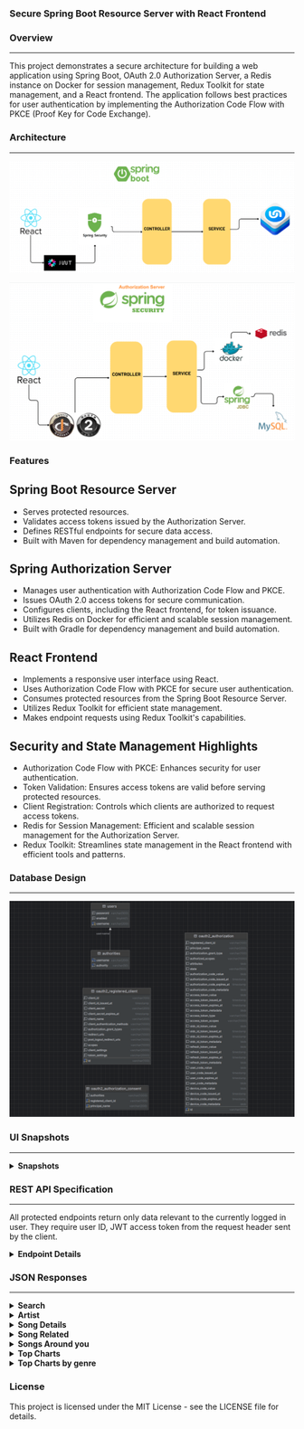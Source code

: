 ### Secure Spring Boot Resource Server with React Frontend

### Overview

---

This project demonstrates a secure architecture for building a web application using Spring Boot, OAuth 2.0 Authorization Server, a Redis instance on Docker for session management, Redux Toolkit for state management, and a React frontend. The application follows best practices for user authentication by implementing the Authorization Code Flow with PKCE (Proof Key for Code Exchange).

### Architecture

---
![Architecture](snapshots/spring-resource-server-flow.png?raw=true "Flow Diagram")

![Architecture](snapshots/spring-auth-server-flow.png?raw=true "Auth Flow Diagram")

### Features

## Spring Boot Resource Server
- Serves protected resources.
- Validates access tokens issued by the Authorization Server.
- Defines RESTful endpoints for secure data access.
- Built with Maven for dependency management and build automation.

## Spring Authorization Server
- Manages user authentication with Authorization Code Flow and PKCE.
- Issues OAuth 2.0 access tokens for secure communication.
- Configures clients, including the React frontend, for token issuance.
- Utilizes Redis on Docker for efficient and scalable session management.
- Built with Gradle for dependency management and build automation.

## React Frontend
- Implements a responsive user interface using React.
- Uses Authorization Code Flow with PKCE for secure user authentication.
- Consumes protected resources from the Spring Boot Resource Server.
- Utilizes Redux Toolkit for efficient state management.
- Makes endpoint requests using Redux Toolkit's capabilities.

## Security and State Management Highlights
- Authorization Code Flow with PKCE: Enhances security for user authentication.
- Token Validation: Ensures access tokens are valid before serving protected resources.
- Client Registration: Controls which clients are authorized to request access tokens.
- Redis for Session Management: Efficient and scalable session management for the Authorization Server.
- Redux Toolkit: Streamlines state management in the React frontend with efficient tools and patterns.

### Database Design
---
![Database Design](snapshots/AuthServer-database.png?raw=true "Database Flow Diagram")

### UI Snapshots

---

<details><summary><b>Snapshots</b></summary>

![Home Page](snapshots/home-page.png?raw=true "Home Page")
![Discover](snapshots/discover-snapshot.png?raw=true "Discover")
![Around you](snapshots/around-you-snapshot.png?raw=true "Around you")
![Top Artists](snapshots/top-artists-snapshot.png?raw=true "Top Artists")
![Top Charts](snapshots/top-charts-snapshot.png?raw=true "Top Charts")

</details>

### REST API Specification

---

All protected endpoints return only data relevant to the currently logged in user.
They require user ID, JWT access token from the request header sent by the client.

<details><summary><b>Endpoint Details</b></summary>


| Endpoint                                      | HTTP Method | Access    | Description                         | Request Body                                                                                    |
|-----------------------------------------------|-------------|-----------|-------------------------------------|-------------------------------------------------------------------------------------------------|
| **/api/v1//artists/:artistId**                | GET         | Protected | Read artist by ID                   |                                                                                                 |
| **/api/v1/songs/:songId**                     | GET         | Protected | Read song by ID                     |                                                                                                 |
| **/api/v1/songs/related/:songId**             | GET         | Protected | Read related songs by ID            |                                                                                                 |
| **/api//v1/songs/around-you/:countryCode**    | GET         | Protected | Read songs around you               |                                                                                                 |
| **/api/v1/search/:searchTerm**                | GET         | Protected | Search songs or artists by name     |                                                                                                 |
| **/api//v1/top-songs-by-genre={genre}**       | GET         | Protected | Top songs by genre                  |                                                                                                 |
| **/api//v1//top-charts**                      | GET         | Protected | Top charts                          |                                                                                                 |
| **/register**                                 | POST        | Public    | Register user                       |                                                                                                 |
| **/login**                                    | POST        | Public    | Login as user                       |                                                                                                 |
| **/logout**                                   | POST        | Public    | Logout                              |                                                                                                 |


</details>

### JSON Responses

---

<details><summary><b>Search</b></summary>

```json
{
  "tracks": {
    "hits": [
      {
        "track": {
          "layout": "5",
          "type": "MUSIC",
          "key": "10314010",
          "title": "Enter Sandman",
          "subtitle": "Metallica",
          "share": {
            "subject": "Enter Sandman - Metallica",
            "text": "Enter Sandman by Metallica",
            "href": "https://www.shazam.com/track/10314010/enter-sandman",
            "image": "https://is1-ssl.mzstatic.com/image/thumb/Music125/v4/18/93/db/1893db5c-ddd1-b95c-3112-b9b83bcceab0/0093624986553.jpg/400x400cc.jpg",
            "twitter": "I used @Shazam to discover Enter Sandman by Metallica.",
            "html": "https://www.shazam.com/snippets/email-share/10314010?lang=en&country=US",
            "avatar": "https://is1-ssl.mzstatic.com/image/thumb/AMCArtistImages112/v4/7c/ec/2d/7cec2d74-d50a-445e-eea6-f6097a01cea7/00e0f5e1-2dd6-4f71-bbdf-d2cbdd7560eb_ami-identity-7650ac390e73210afeaf26aae0ec7e10-2022-11-28T21-57-07.638Z_cropped.png/800x800cc.jpg",
            "snapchat": "https://www.shazam.com/partner/sc/track/10314010"
          },
          "images": {
            "background": "https://is1-ssl.mzstatic.com/image/thumb/AMCArtistImages112/v4/7c/ec/2d/7cec2d74-d50a-445e-eea6-f6097a01cea7/00e0f5e1-2dd6-4f71-bbdf-d2cbdd7560eb_ami-identity-7650ac390e73210afeaf26aae0ec7e10-2022-11-28T21-57-07.638Z_cropped.png/800x800cc.jpg",
            "coverart": "https://is1-ssl.mzstatic.com/image/thumb/Music125/v4/18/93/db/1893db5c-ddd1-b95c-3112-b9b83bcceab0/0093624986553.jpg/400x400cc.jpg",
            "coverarthq": "https://is1-ssl.mzstatic.com/image/thumb/Music125/v4/18/93/db/1893db5c-ddd1-b95c-3112-b9b83bcceab0/0093624986553.jpg/400x400cc.jpg",
            "joecolor": "b:000000p:f2f2f2s:e5e5e5t:c1c1c1q:b7b7b7"
          },
  "artists": {
    "hits": [
      {
        "artist": {
          "avatar": "https://is1-ssl.mzstatic.com/image/thumb/AMCArtistImages112/v4/7c/ec/2d/7cec2d74-d50a-445e-eea6-f6097a01cea7/00e0f5e1-2dd6-4f71-bbdf-d2cbdd7560eb_ami-identity-7650ac390e73210afeaf26aae0ec7e10-2022-11-28T21-57-07.638Z_cropped.png/800x800bb.jpg",
          "name": "Metallica",
          "verified": false,
          "weburl": "https://music.apple.com/us/artist/metallica/3996865",
          "adamid": "3996865"
        }
      }
    ]
  }
}
```

</details>

<details><summary><b>Artist</b></summary>
```json
{
  "data": [
    {
      "id": "136975",
      "type": "artists",
      "href": "/v1/catalog/us/artists/136975",
      "attributes": {
        "bornOrFormed": "1960",
        "genreNames": [
          "Rock"
        ],
        "editorialArtwork": {
          "originalFlowcaseBrick": {
            "width": 3200,
            "url": "https://is1-ssl.mzstatic.com/image/thumb/Features5/v4/f2/bd/9b/f2bd9ba5-6096-59a5-4fd4-c44606ae7c4d/mza_5393299497892513789.png/440x440bb.jpg",
            "height": 600,
            "textColor3": "cbcbcb",
            "textColor2": "ffffff",
            "textColor4": "cbcbcb",
            "textColor1": "ffffff",
            "bgColor": "000000",
            "hasP3": false
          }
        }
      }
    ]
  }
```

</details>

<details><summary><b>Song Details</b></summary>
```json
{
  "layout": "5",
  "type": "MUSIC",
  "key": "554591360",
  "title": "Wellerman (Sea Shanty)",
  "subtitle": "Nathan Evans",
  "images": {
    "background": "https://is1-ssl.mzstatic.com/image/thumb/Features114/v4/e8/5b/23/e85b2365-cbe4-72fb-1d5f-fb615b270acf/pr_source.png/800x800cc.jpg",
    "coverart": "https://is1-ssl.mzstatic.com/image/thumb/Music112/v4/1a/4b/32/1a4b3200-9ff3-5788-7829-e69aaa9a357d/22UMGIM92872.rgb.jpg/400x400cc.jpg",
    "coverarthq": "https://is1-ssl.mzstatic.com/image/thumb/Music112/v4/1a/4b/32/1a4b3200-9ff3-5788-7829-e69aaa9a357d/22UMGIM92872.rgb.jpg/400x400cc.jpg",
    "joecolor": "b:100a0ap:d3b8b7s:66aed8t:ac9594q:558daf"
  },
  "share": {
    "subject": "Wellerman (Sea Shanty) - Nathan Evans",
    "text": "Wellerman (Sea Shanty) by Nathan Evans",
    "href": "https://www.shazam.com/track/554591360/wellerman-sea-shanty",
    "image": "https://is1-ssl.mzstatic.com/image/thumb/Music112/v4/1a/4b/32/1a4b3200-9ff3-5788-7829-e69aaa9a357d/22UMGIM92872.rgb.jpg/400x400cc.jpg",
    "twitter": "I used @Shazam to discover Wellerman (Sea Shanty) by Nathan Evans.",
    "html": "https://www.shazam.com/snippets/email-share/554591360?lang=en&country=GB",
    "avatar": "https://is1-ssl.mzstatic.com/image/thumb/Features114/v4/e8/5b/23/e85b2365-cbe4-72fb-1d5f-fb615b270acf/pr_source.png/800x800cc.jpg",
    "snapchat": "https://www.shazam.com/partner/sc/track/554591360"
  }
}
```

</details>

<details><summary><b>Song Related</b></summary>
```json
[
  {
    "layout": "5",
    "type": "MUSIC",
    "key": "560657951",
    "title": "Sea Shanty Medley",
    "subtitle": "Home Free",
    "share": {
      "subject": "Sea Shanty Medley - Home Free",
      "text": "Sea Shanty Medley by Home Free",
      "href": "https://www.shazam.com/track/560657951/sea-shanty-medley",
      "image": "https://is1-ssl.mzstatic.com/image/thumb/Music124/v4/2c/6a/89/2c6a89b1-2a9b-122f-2b32-fe2027bc0e0b/196006233419.jpg/400x400cc.jpg",
      "twitter": "I used @Shazam to discover Sea Shanty Medley by Home Free.",
      "html": "https://www.shazam.com/snippets/email-share/560657951?lang=en&country=GB",
      "avatar": "https://is1-ssl.mzstatic.com/image/thumb/Features125/v4/1a/30/6e/1a306ec7-9d09-b32b-e4bf-d7d2156577f7/pr_source.png/800x800cc.jpg",
      "snapchat": "https://www.shazam.com/partner/sc/track/560657951"
    },
    "images": {
      "background": "https://is1-ssl.mzstatic.com/image/thumb/Features125/v4/1a/30/6e/1a306ec7-9d09-b32b-e4bf-d7d2156577f7/pr_source.png/800x800cc.jpg",
      "coverart": "https://is1-ssl.mzstatic.com/image/thumb/Music124/v4/2c/6a/89/2c6a89b1-2a9b-122f-2b32-fe2027bc0e0b/196006233419.jpg/400x400cc.jpg",
      "coverarthq": "https://is1-ssl.mzstatic.com/image/thumb/Music124/v4/2c/6a/89/2c6a89b1-2a9b-122f-2b32-fe2027bc0e0b/196006233419.jpg/400x400cc.jpg",
      "joecolor": "b:16161ep:fbecb2s:ecd51ct:cdc194q:c1af1c"
    }
  }
]
```

</details>

<details><summary><b>Songs Around you</b></summary>
```json
[
  {
    "layout": "5",
    "type": "MUSIC",
    "key": "684440473",
    "title": "Allo Oui",
    "subtitle": "Cheb Hichem TGV",
    "share": {
      "subject": "Allo Oui - Cheb Hichem TGV",
      "text": "Allo Oui by Cheb Hichem TGV",
      "href": "https://www.shazam.com/track/684440473/allo-oui",
      "image": "https://is1-ssl.mzstatic.com/image/thumb/Music126/v4/76/30/89/76308950-5d0b-dc40-42a8-a556866ff22a/cover.jpg/400x400cc.jpg",
      "twitter": "I used @Shazam to discover Allo Oui by Cheb Hichem TGV.",
      "html": "https://www.shazam.com/snippets/email-share/684440473?lang=en&country=GB",
      "snapchat": "https://www.shazam.com/partner/sc/track/684440473"
    },
    "images": {
      "background": "https://is1-ssl.mzstatic.com/image/thumb/Music126/v4/76/30/89/76308950-5d0b-dc40-42a8-a556866ff22a/cover.jpg/400x400cc.jpg",
      "coverart": "https://is1-ssl.mzstatic.com/image/thumb/Music126/v4/76/30/89/76308950-5d0b-dc40-42a8-a556866ff22a/cover.jpg/400x400cc.jpg",
      "coverarthq": "https://is1-ssl.mzstatic.com/image/thumb/Music126/v4/76/30/89/76308950-5d0b-dc40-42a8-a556866ff22a/cover.jpg/400x400cc.jpg",
      "joecolor": "b:0e0e0cp:d0cec7s:b2c2c3t:a9a8a2q:919e9e"
    },
    "hub": {
      "type": "APPLEMUSIC",
      "image": "https://images.shazam.com/static/icons/hub/web/v5/applemusic.png",
      "actions": [
        {
          "name": "apple",
          "type": "applemusicplay",
          "id": "1720273033"
        },
        {
          "name": "apple",
          "type": "uri",
          "uri": "https://audio-ssl.itunes.apple.com/itunes-assets/AudioPreview126/v4/69/6a/75/696a758e-d80c-dc5e-f724-4dc098724f6c/mzaf_6748436213106582689.plus.aac.ep.m4a"
        }
      ]
```

</details>

<details><summary><b>Top Charts</b></summary>
```json
[
  {
    "layout": "5",
    "type": "MUSIC",
    "key": "544842905",
    "title": "Пыяла",
    "subtitle": "АИГЕЛ",
    "share": {
      "subject": "Пыяла - АИГЕЛ",
      "text": "Пыяла by АИГЕЛ",
      "href": "https://www.shazam.com/track/544842905/%D0%BF%D1%8B%D1%8F%D0%BB%D0%B0",
      "image": "https://is1-ssl.mzstatic.com/image/thumb/Music114/v4/c8/67/3e/c8673ef0-fb83-2ba3-1d5f-dd782f672f92/cover.jpg/400x400cc.jpg",
      "twitter": "I used @Shazam to discover Пыяла by АИГЕЛ.",
      "html": "https://www.shazam.com/snippets/email-share/544842905?lang=en&country=GB",
      "avatar": "https://is1-ssl.mzstatic.com/image/thumb/Features114/v4/95/1a/38/951a381e-f740-b978-8858-16413b6f2b65/mzl.erbtullm.jpg/800x800cc.jpg",
      "snapchat": "https://www.shazam.com/partner/sc/track/544842905"
    },
    "images": {
      "background": "https://is1-ssl.mzstatic.com/image/thumb/Features114/v4/95/1a/38/951a381e-f740-b978-8858-16413b6f2b65/mzl.erbtullm.jpg/800x800cc.jpg",
      "coverart": "https://is1-ssl.mzstatic.com/image/thumb/Music114/v4/c8/67/3e/c8673ef0-fb83-2ba3-1d5f-dd782f672f92/cover.jpg/400x400cc.jpg",
      "coverarthq": "https://is1-ssl.mzstatic.com/image/thumb/Music114/v4/c8/67/3e/c8673ef0-fb83-2ba3-1d5f-dd782f672f92/cover.jpg/400x400cc.jpg",
      "joecolor": "b:000b15p:f4ffffs:d2d5fft:c3ced0q:a7acd0"
    },
    "hub": {
      "type": "APPLEMUSIC",
      "image": "https://images.shazam.com/static/icons/hub/web/v5/applemusic.png",
      "actions": [
        {
          "name": "apple",
          "type": "applemusicplay",
          "id": "1539712121"
        },
        {
          "name": "apple",
          "type": "uri",
          "uri": "https://audio-ssl.itunes.apple.com/itunes-assets/AudioPreview125/v4/c0/01/18/c0011847-e7d5-e44a-c9d2-ed20e4897311/mzaf_13815513855997291591.plus.aac.ep.m4a"
        }
      ],
      "options": [
        {
          "caption": "OPEN",
          "actions": [
            {
              "name": "hub:applemusic:deeplink",
              "type": "applemusicopen",
              "uri": "https://music.apple.com/gb/album/%D0%BF%D1%8B%D1%8F%D0%BB%D0%B0/1539712120?i=1539712121&mttnagencyid=s2n&mttnsiteid=125115&mttn3pid=Apple-Shazam&mttnsub1=Shazam_web&mttnsub2=5348615A-616D-3235-3830-44754D6D5973&itscg=30201&app=music&itsct=Shazam_web"
            },
            {
              "name": "hub:applemusic:deeplink",
              "type": "uri",
              "uri": "https://music.apple.com/gb/album/%D0%BF%D1%8B%D1%8F%D0%BB%D0%B0/1539712120?i=1539712121&mttnagencyid=s2n&mttnsiteid=125115&mttn3pid=Apple-Shazam&mttnsub1=Shazam_web&mttnsub2=5348615A-616D-3235-3830-44754D6D5973&itscg=30201&app=music&itsct=Shazam_web"
            }
          ],
          "beacondata": {
            "type": "open",
            "providername": "applemusic"
          },
          "image": "https://images.shazam.com/static/icons/hub/web/v5/overflow-open-option.png",
          "type": "open",
          "listcaption": "Open in Apple Music",
          "overflowimage": "https://images.shazam.com/static/icons/hub/web/v5/applemusic-overflow.png",
          "colouroverflowimage": false,
          "providername": "applemusic"
        }
      ],
      "explicit": false,
      "displayname": "APPLE MUSIC"
    },
    "artists": [
      {
        "alias": "%D0%B0%D0%B8%D0%B3%D0%B5%D0%BB",
        "id": "42",
        "adamid": "1222911062"
      }
    ],
    "url": "https://www.shazam.com/track/544842905/%D0%BF%D1%8B%D1%8F%D0%BB%D0%B0",
    "highlightsurls": {},
    "properties": {}
  },
  {
    "layout": "5",
    "type": "MUSIC",
    "key": "594265720",
    "title": "THE REV3NGE",
    "subtitle": "Joey Bada$$",
    "share": {
      "subject": "THE REV3NGE - Joey Bada$$",
      "text": "THE REV3NGE by Joey Bada$$",
      "href": "https://www.shazam.com/track/594265720/the-rev3nge",
      "image": "https://is1-ssl.mzstatic.com/image/thumb/Music116/v4/23/95/9b/23959b6c-7cab-d838-4e62-5700dd11ef6a/886449666904.jpg/400x400cc.jpg",
      "twitter": "I used @Shazam to discover THE REV3NGE by Joey Bada$$.",
      "html": "https://www.shazam.com/snippets/email-share/594265720?lang=en&country=GB",
      "avatar": "https://is1-ssl.mzstatic.com/image/thumb/Music122/v4/e8/47/e4/e847e492-2c31-bea2-2753-d725e4024bbc/pr_source.png/800x800cc.jpg",
      "snapchat": "https://www.shazam.com/partner/sc/track/594265720"
    },
    "images": {
      "background": "https://is1-ssl.mzstatic.com/image/thumb/Music122/v4/e8/47/e4/e847e492-2c31-bea2-2753-d725e4024bbc/pr_source.png/800x800cc.jpg",
      "coverart": "https://is1-ssl.mzstatic.com/image/thumb/Music116/v4/23/95/9b/23959b6c-7cab-d838-4e62-5700dd11ef6a/886449666904.jpg/400x400cc.jpg",
      "coverarthq": "https://is1-ssl.mzstatic.com/image/thumb/Music116/v4/23/95/9b/23959b6c-7cab-d838-4e62-5700dd11ef6a/886449666904.jpg/400x400cc.jpg",
      "joecolor": "b:0c0307p:fa9247s:d98440t:cb763aq:b06a35"
    }
  }
]
```

</details>

<details><summary><b>Top Charts by genre</b></summary>
```json
[
  {
    "layout": "5",
    "type": "MUSIC",
    "key": "675031499",
    "title": "greedy",
    "subtitle": "Tate McRae",
    "share": {
      "subject": "greedy - Tate McRae",
      "text": "greedy by Tate McRae",
      "href": "https://www.shazam.com/track/675031499/greedy",
      "image": "https://is1-ssl.mzstatic.com/image/thumb/Music116/v4/1b/9a/d3/1b9ad377-0346-7c99-bbdd-6dbbaf0d1107/196871542654.jpg/400x400cc.jpg",
      "twitter": "I used @Shazam to discover greedy by Tate McRae.",
      "html": "https://www.shazam.com/snippets/email-share/675031499?lang=en&country=GB",
      "avatar": "https://is1-ssl.mzstatic.com/image/thumb/AMCArtistImages126/v4/74/a1/57/74a15767-5217-7879-4653-77228e1a7875/420699b5-ed1e-4d6d-ade7-7cf50ff93f99_ami-identity-11b6c33ddb521791b7ba1dd8c4dcf764-2023-12-08T04-31-43.953Z_cropped.png/800x800cc.jpg",
      "snapchat": "https://www.shazam.com/partner/sc/track/675031499"
    },
    "images": {
      "background": "https://is1-ssl.mzstatic.com/image/thumb/AMCArtistImages126/v4/74/a1/57/74a15767-5217-7879-4653-77228e1a7875/420699b5-ed1e-4d6d-ade7-7cf50ff93f99_ami-identity-11b6c33ddb521791b7ba1dd8c4dcf764-2023-12-08T04-31-43.953Z_cropped.png/800x800cc.jpg",
      "coverart": "https://is1-ssl.mzstatic.com/image/thumb/Music116/v4/1b/9a/d3/1b9ad377-0346-7c99-bbdd-6dbbaf0d1107/196871542654.jpg/400x400cc.jpg",
      "coverarthq": "https://is1-ssl.mzstatic.com/image/thumb/Music116/v4/1b/9a/d3/1b9ad377-0346-7c99-bbdd-6dbbaf0d1107/196871542654.jpg/400x400cc.jpg",
      "joecolor": "b:222423p:f1f0f6s:e49783t:c7c7ccq:bd8070"
    },
    "hub": {
      "type": "APPLEMUSIC",
      "image": "https://images.shazam.com/static/icons/hub/web/v5/applemusic.png",
      "actions": [
        {
          "name": "apple",
          "type": "applemusicplay",
          "id": "1716103127"
        },
        {
          "name": "apple",
          "type": "uri",
          "uri": "https://audio-ssl.itunes.apple.com/itunes-assets/AudioPreview116/v4/e5/57/42/e5574282-62ba-222f-d7e6-632d6563a57e/mzaf_5618521591563245693.plus.aac.p.m4a"
        }
      ],
      "options": [
        {
          "caption": "OPEN",
          "actions": [
            {
              "name": "hub:applemusic:deeplink",
              "type": "applemusicopen",
              "uri": "https://music.apple.com/gb/album/greedy/1716102849?i=1716103127&mttnagencyid=s2n&mttnsiteid=125115&mttn3pid=Apple-Shazam&mttnsub1=Shazam_web&mttnsub2=5348615A-616D-3235-3830-44754D6D5973&itscg=30201&app=music&itsct=Shazam_web"
            },
            {
              "name": "hub:applemusic:deeplink",
              "type": "uri",
              "uri": "https://music.apple.com/gb/album/greedy/1716102849?i=1716103127&mttnagencyid=s2n&mttnsiteid=125115&mttn3pid=Apple-Shazam&mttnsub1=Shazam_web&mttnsub2=5348615A-616D-3235-3830-44754D6D5973&itscg=30201&app=music&itsct=Shazam_web"
            }
          ],
          "beacondata": {
            "type": "open",
            "providername": "applemusic"
          },
          "image": "https://images.shazam.com/static/icons/hub/web/v5/overflow-open-option.png",
          "type": "open",
          "listcaption": "Open in Apple Music",
          "overflowimage": "https://images.shazam.com/static/icons/hub/web/v5/applemusic-overflow.png",
          "colouroverflowimage": false,
          "providername": "applemusic"
        }
      ],
      "explicit": true,
      "displayname": "APPLE MUSIC"
    },
    "artists": [
      {
        "alias": "tate-mcrae",
        "id": "42",
        "adamid": "1446365464"
      }
    ],
    "url": "https://www.shazam.com/track/675031499/greedy",
    "highlightsurls": {},
    "properties": {}
  },
  {
    "layout": "5",
    "type": "MUSIC",
    "key": "45389104",
    "title": "Мой мармеладный (Я не права)",
    "subtitle": "Katya Lel",
    "share": {
      "subject": "Мой мармеладный (Я не права) - Katya Lel",
      "text": "Мой мармеладный (Я не права) by Katya Lel",
      "href": "https://www.shazam.com/track/45389104/%D0%BC%D0%BE%D0%B9-%D0%BC%D0%B0%D1%80%D0%BC%D0%B5%D0%BB%D0%B0%D0%B4%D0%BD%D1%8B%D0%B9-%D1%8F-%D0%BD%D0%B5-%D0%BF%D1%80%D0%B0%D0%B2%D0%B0",
      "image": "https://is1-ssl.mzstatic.com/image/thumb/Music1/v4/e2/73/c4/e273c424-3305-6aeb-9032-378b7a1c384f/cover.jpg/400x400cc.jpg",
      "twitter": "I used @Shazam to discover Мой мармеладный (Я не права) by Katya Lel.",
      "html": "https://www.shazam.com/snippets/email-share/45389104?lang=en&country=GB",
      "avatar": "https://is1-ssl.mzstatic.com/image/thumb/Features124/v4/91/03/9a/91039a62-28f5-af22-2145-39c1743b4def/pr_source.png/800x800cc.jpg",
      "snapchat": "https://www.shazam.com/partner/sc/track/45389104"
    },
    "images": {
      "background": "https://is1-ssl.mzstatic.com/image/thumb/Features124/v4/91/03/9a/91039a62-28f5-af22-2145-39c1743b4def/pr_source.png/800x800cc.jpg",
      "coverart": "https://is1-ssl.mzstatic.com/image/thumb/Music1/v4/e2/73/c4/e273c424-3305-6aeb-9032-378b7a1c384f/cover.jpg/400x400cc.jpg",
      "coverarthq": "https://is1-ssl.mzstatic.com/image/thumb/Music1/v4/e2/73/c4/e273c424-3305-6aeb-9032-378b7a1c384f/cover.jpg/400x400cc.jpg",
      "joecolor": "b:fff5f9p:010000s:3c1f0dt:343131q:634a3c"
    }
  }
]
```

</details>

### License
This project is licensed under the MIT License - see the LICENSE file for details.
